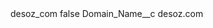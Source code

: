 <?xml version="1.0" encoding="UTF-8"?>
<CustomMetadata xmlns="http://soap.sforce.com/2006/04/metadata" xmlns:xsi="http://www.w3.org/2001/XMLSchema-instance" xmlns:xsd="http://www.w3.org/2001/XMLSchema">
    <label>desoz_com</label>
    <protected>false</protected>
    <values>
        <field>Domain_Name__c</field>
        <value xsi:type="xsd:string">desoz.com</value>
    </values>
</CustomMetadata>
